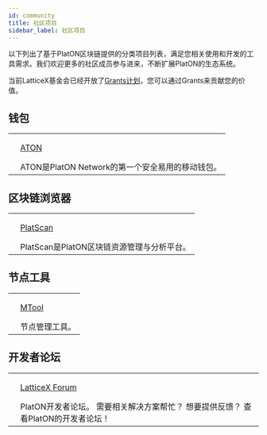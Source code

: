 ```yaml
---
id: community
title: 社区项目
sidebar_label: 社区项目
---
```


以下列出了基于PlatON区块链提供的分类项目列表，满足您相关使用和开发的工具需求。我们欢迎更多的社区成员参与进来，不断扩展PlatON的生态系统。

当前LatticeX基金会已经开放了[Grants计划](https://latticex.foundation/grants)，您可以通过Grants来贡献您的价值。

## 钱包
<table class="commmunity-table">
    <tr>
        <td><img alt="" src="/docs/img/ATON_logo.svg"></td>
        <td>
            <p class="color"><a target="_blank" href="/docs/zh-CN/ATON-user-manual">ATON</a></p>
            ATON是PlatON Network的第一个安全易用的移动钱包。
        </td>
    </tr>
</table>

## 区块链浏览器
<table class="commmunity-table">
    <tr>
        <td><img alt="" src="/docs/img/platscanlogo.svg"></td>
        <td>
            <p class="color"><a target="_blank" href="https://platscan.test.platon.network/?lang=zh">PlatScan</a></p>
            PlatScan是PlatON区块链资源管理与分析平台。
        </td>
    </tr>
</table>

## 节点工具
<table class="commmunity-table">
    <tr>
        <td><img alt="" src="/docs/img/MTool_logo.svg"></td>
        <td>
            <p class="color"><a target="_blank" href="http://47.91.153.183/mtool/mtool-setup/0.11.0/mtool-setup.exe">MTool</a></p>
            节点管理工具。
        </td>
    </tr>
</table>

## 开发者论坛
<table class="commmunity-table">
    <tr>
        <td><img alt="" src="/docs/img/latticexforumlogo.svg"></td>
        <td>
            <p class="color"><a target="_blank" href="https://forum.latticex.foundation/">LatticeX Forum</a></p>
            PlatON开发者论坛。 需要相关解决方案帮忙？ 想要提供反馈？ 查看PlatON的开发者论坛！
        </td>
    </tr>
</table>